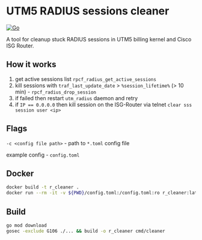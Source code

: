 # UTM5 RADIUS sessions cleaner
[![Go](https://github.com/sir-go/utm5-radius-cleaner/actions/workflows/go.yml/badge.svg)](https://github.com/sir-go/utm5-radius-cleaner/actions/workflows/go.yml)

A tool for cleanup stuck RADIUS sessions in UTM5 billing kernel and Cisco ISG Router.

## How it works
1. get active sessions list `rpcf_radius_get_active_sessions`
2. kill sessions with `traf_last_update_date` > `%session_lifetime%` (> 10 min) - `rpcf_radius_drop_session`
3. if failed then restart `utm_radius` daemon and retry
4. if `IP == 0.0.0.0` then kill session on the ISG-Router via telnet `clear sss session user <ip>`

## Flags
`-c <config file path>` - path to `*.toml` config file

example config - `config.toml`

## Docker
```bash
docker build -t r_cleaner .
docker run --rm -it -v ${PWD}/config.toml:/config.toml:ro r_cleaner:latest
```

## Build
```bash
go mod download
gosec -exclude G106 ./... && build -o r_cleaner cmd/cleaner
```
